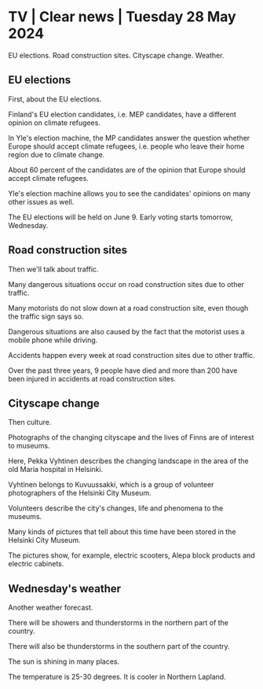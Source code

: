 # TV \| Clear news \| Tuesday 28 May 2024

EU elections. Road construction sites. Cityscape change. Weather.

## EU elections

First, about the EU elections.

Finland's EU election candidates, i.e. MEP candidates, have a different opinion on climate refugees.

In Yle's election machine, the MP candidates answer the question whether Europe should accept climate refugees, i.e. people who leave their home region due to climate change.

About 60 percent of the candidates are of the opinion that Europe should accept climate refugees.

Yle's election machine allows you to see the candidates' opinions on many other issues as well.

The EU elections will be held on June 9. Early voting starts tomorrow, Wednesday.

## Road construction sites

Then we'll talk about traffic.

Many dangerous situations occur on road construction sites due to other traffic.

Many motorists do not slow down at a road construction site, even though the traffic sign says so.

Dangerous situations are also caused by the fact that the motorist uses a mobile phone while driving.

Accidents happen every week at road construction sites due to other traffic.

Over the past three years, 9 people have died and more than 200 have been injured in accidents at road construction sites.

## Cityscape change

Then culture.

Photographs of the changing cityscape and the lives of Finns are of interest to museums.

Here, Pekka Vyhtinen describes the changing landscape in the area of the old Maria hospital in Helsinki.

Vyhtinen belongs to Kuvuussakki, which is a group of volunteer photographers of the Helsinki City Museum.

Volunteers describe the city's changes, life and phenomena to the museums.

Many kinds of pictures that tell about this time have been stored in the Helsinki City Museum.

The pictures show, for example, electric scooters, Alepa block products and electric cabinets.

## Wednesday's weather

Another weather forecast.

There will be showers and thunderstorms in the northern part of the country.

There will also be thunderstorms in the southern part of the country.

The sun is shining in many places.

The temperature is 25-30 degrees. It is cooler in Northern Lapland.

